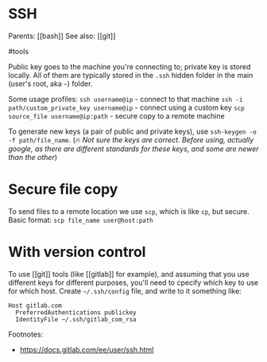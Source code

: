 # SSH

Parents: [[bash]]
See also: [[git]]

#tools


Public key goes to the machine you're connecting to; private key is stored locally. All of them are typically stored in the `.ssh` hidden folder in the main (user's root, aka `~`) folder.

Some usage profiles:
`ssh username@ip` - connect to that machine
`ssh -i path/custom_private_key username@ip` - connect using a custom key
`scp source_file username@ip:path` - secure copy to a remote machine

To generate new keys (a pair of public and private keys), use `ssh-keygen -o -f path/file_name`. (🔥  _Not sure the keys are correct. Before using, actually google, as there are different standards for these keys, and some are newer than the other_)

# Secure file copy

To send files to a remote location we use `scp`, which is like `cp`, but secure. Basic format:
`scp file_name user@host:path`

# With version control

To use [[git]] tools (like [[gitlab]] for example), and assuming that you use different keys for different purposes, you'll need to cpecify which key to use for which host. Create `~/.ssh/config` file, and write to it something like:
```
Host gitlab.com
  PreferredAuthentications publickey
  IdentityFile ~/.ssh/gitlab_com_rsa
```

Footnotes:
* https://docs.gitlab.com/ee/user/ssh.html